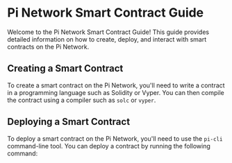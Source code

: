 # Pi Network Smart Contract Guide

Welcome to the Pi Network Smart Contract Guide! This guide provides detailed information on how to create, deploy, and interact with smart contracts on the Pi Network.

## Creating a Smart Contract

To create a smart contract on the Pi Network, you'll need to write a contract in a programming language such as Solidity or Vyper. You can then compile the contract using a compiler such as `solc` or `vyper`.

## Deploying a Smart Contract

To deploy a smart contract on the Pi Network, you'll need to use the `pi-cli` command-line tool. You can deploy a contract by running the following command:
